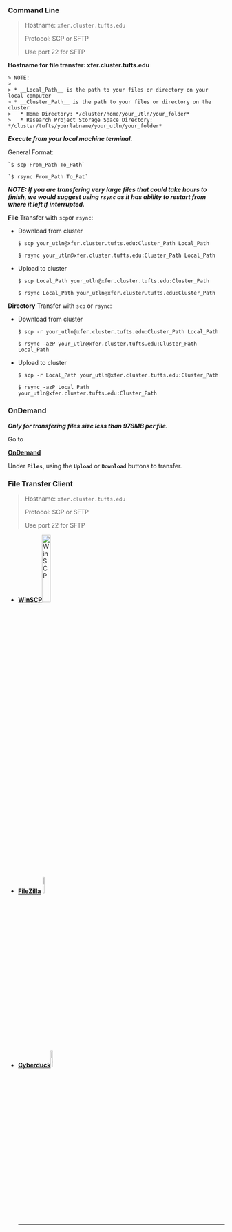 

### Command Line

> Hostname: `xfer.cluster.tufts.edu`
>
> Protocol: SCP or SFTP
>
> Use port 22 for SFTP
> 
**Hostname for file transfer: xfer.cluster.tufts.edu**

    > NOTE:
    >
    > * __Local_Path__ is the path to your files or directory on your local computer
    > * __Cluster_Path__ is the path to your files or directory on the cluster
    >   * Home Directory: */cluster/home/your_utln/your_folder*
    >   * Research Project Storage Space Directory: */cluster/tufts/yourlabname/your_utln/your_folder*

***Execute from your local machine terminal.***

General Format:

    `$ scp From_Path To_Path`

    `$ rsync From_Path To_Pat`

***NOTE: If you are transfering very large files that could take hours to finish, we would suggest using `rsync` as it has ability to restart from where it left if interrupted.***

**File** Transfer with `scp`or `rsync`:

- Download from cluster

    `$ scp your_utln@xfer.cluster.tufts.edu:Cluster_Path Local_Path  `

    `$ rsync your_utln@xfer.cluster.tufts.edu:Cluster_Path Local_Path`

- Upload to cluster

    `$ scp Local_Path your_utln@xfer.cluster.tufts.edu:Cluster_Path `

    `$ rsync Local_Path your_utln@xfer.cluster.tufts.edu:Cluster_Path`

**Directory** Transfer with `scp` or `rsync`:

- Download from cluster

    `$ scp -r your_utln@xfer.cluster.tufts.edu:Cluster_Path Local_Path  `

    `$ rsync -azP your_utln@xfer.cluster.tufts.edu:Cluster_Path Local_Path`

- Upload to cluster

    `$ scp -r Local_Path your_utln@xfer.cluster.tufts.edu:Cluster_Path`

    `$ rsync -azP Local_Path your_utln@xfer.cluster.tufts.edu:Cluster_Path`
    
### OnDemand

***Only for transfering files size less than 976MB per file.***

Go to

**[OnDemand]( https://ondemand.pax.tufts.edu/)** 

Under **`Files`**, using the **`Upload`** or **`Download`** buttons to transfer. 

### File Transfer Client

> Hostname: `xfer.cluster.tufts.edu`
>
> Protocol: SCP or SFTP
>
> Use port 22 for SFTP

- **[WinSCP](https://winscp.net/eng/index.php)**<img src="https://miro.medium.com/max/500/1*Of7JOwV0wZgDIjgaS4qKlQ.png" alt="WinSCP" width=20%>

- **[FileZilla](https://filezilla-project.org/)**  <img src="https://upload.wikimedia.org/wikipedia/commons/thumb/0/01/FileZilla_logo.svg/1200px-FileZilla_logo.svg.png" alt="FileZilla" width=10%>

- **[Cyberduck<img src="https://cdn.cyberduck.io/img/cyberduck-icon-384.png" alt="CyberDuck" width=10%>](https://cyberduck.io/)**

  ---

